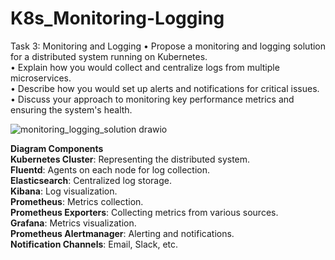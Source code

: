 # K8s_Monitoring-Logging

Task 3: Monitoring and Logging
• Propose a monitoring and logging solution for a distributed system running on Kubernetes.  
• Explain how you would collect and centralize logs from multiple microservices.  
• Describe how you would set up alerts and notifications for critical issues.  
• Discuss your approach to monitoring key performance metrics and ensuring the system's health.  

![monitoring_logging_solution drawio](https://github.com/jaekimandy/K8s_Monitoring-Logging/assets/99704906/8e19de04-2ae8-433c-b28a-2a4ea707f5b5)


**Diagram Components**  
**Kubernetes Cluster**: Representing the distributed system.  
**Fluentd**: Agents on each node for log collection.  
**Elasticsearch**: Centralized log storage.  
**Kibana**: Log visualization.  
**Prometheus**: Metrics collection.  
**Prometheus Exporters**: Collecting metrics from various sources.  
**Grafana**: Metrics visualization.  
**Prometheus Alertmanager**: Alerting and notifications.  
**Notification Channels**: Email, Slack, etc.  
